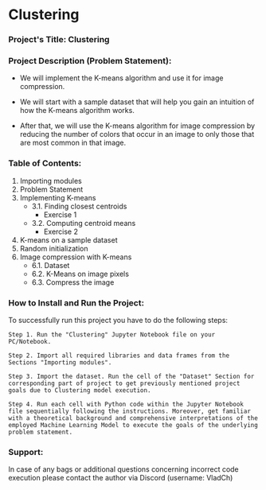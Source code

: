 # Clustering

### Project's Title: Clustering


### Project Description (Problem Statement): 
- We will implement the K-means algorithm and use it for image compression.

- We will start with a sample dataset that will help you gain an intuition of how the K-means algorithm works.
- After that, we will use the K-means algorithm for image compression by reducing the number of colors that occur in an image to only those that are most common in that image.


### Table of Contents:
1. Importing modules
2. Problem Statement
3. Implementing K-means
    * 3.1. Finding closest centroids
      * Exercise 1 
    * 3.2. Computing centroid means
      * Exercise 2
4. K-means on a sample dataset
5. Random initialization
6. Image compression with K-means
    * 6.1. Dataset
    * 6.2. K-Means on image pixels
    * 6.3. Compress the image


### How to Install and Run the Project:

To successfully run this project you have to do the following steps:

	Step 1. Run the "Clustering" Jupyter Notebook file on your PC/Notebook.

	Step 2. Import all required libraries and data frames from the Sections "Importing modules".

	Step 3. Import the dataset. Run the cell of the "Dataset" Section for corresponding part of project to get previously mentioned project goals due to Clustering model execution.

	Step 4. Run each cell with Python code within the Jupyter Notebook file sequentially following the instructions. Moreover, get familiar with a theoretical background and comprehensive interpretations of the employed Machine Learning Model to execute the goals of the underlying problem statement.


### Support:

In case of any bags or additional questions concerning incorrect code execution please contact the author via Discord (username: VladCh)
